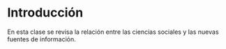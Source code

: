 
# Introducción

En esta clase se revisa la relación entre las ciencias sociales y las
nuevas fuentes de información.
